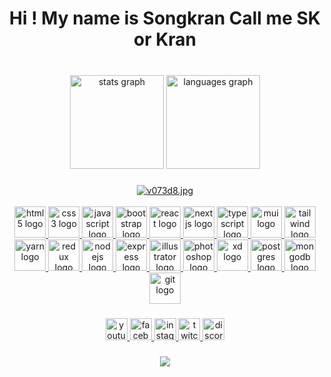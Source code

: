 <h1 align="center">Hi ! My name is Songkran Call me SK or Kran</h1>

###

<br clear="both">

<div align="center">
  <img src="https://github-readme-stats.vercel.app/api?hide_title=false&hide_rank=false&show_icons=true&include_all_commits=true&count_private=true&disable_animations=false&theme=darcula&locale=en&hide_border=false&username=sksongkran" height="150" alt="stats graph"  />
  <img src="https://github-readme-stats.vercel.app/api/top-langs?locale=en&hide_title=false&layout=compact&card_width=320&langs_count=5&theme=dracula&hide_border=true&username=sksongkran" height="150" alt="languages graph"  />
</div>

###
<div align="center">
  <a href="https://www.picz.in.th/image/v073d8"><img src="https://sv1.picz.in.th/images/2022/10/19/v073d8.md.jpg" alt="v073d8.jpg" border="0" /></a>
</div>
<br/>
<div align="center">
  <a href="https://www.w3schools.com/html/default.asp">
  <img src="https://cdn.jsdelivr.net/gh/devicons/devicon/icons/html5/html5-original.svg" height="50" width="50" alt="html5 logo" />
  </a>
  <a href="https://www.w3schools.com/css/default.asp">
  <img src="https://cdn.jsdelivr.net/gh/devicons/devicon/icons/css3/css3-original.svg" height="50" width="50" alt="css3 logo"  />
  </a>
  <a href="https://www.javascript.com/">
  <img src="https://cdn.jsdelivr.net/gh/devicons/devicon/icons/javascript/javascript-original.svg" height="50" width="50" alt="javascript logo"  />
  </a>
  <a href="https://getbootstrap.com/">
  <img src="https://cdn.jsdelivr.net/gh/devicons/devicon/icons/bootstrap/bootstrap-original.svg" height="50" width="50" alt="bootstrap logo"  />
  </a>
  <a href="https://reactjs.org/">
  <img src="https://cdn.jsdelivr.net/gh/devicons/devicon/icons/react/react-original.svg" height="50" width="50" alt="react logo"  />
  </a>
  <a href="https://nextjs.org/">
  <img src="https://seeklogo.com/images/N/next-js-icon-logo-EE302D5DBD-seeklogo.com.png" height="50" width="50" alt="nextjs logo"  />
  </a>
  <a href="https://www.typescriptlang.org/">
  <img src="https://cdn.jsdelivr.net/gh/devicons/devicon/icons/typescript/typescript-original.svg" height="50" width="50" alt="typescript logo"  />
  </a>
  <a href="https://mui.com/">
  <img src="https://cdn.worldvectorlogo.com/logos/material-ui-1.svg" height="50" width="50" alt="mui logo"  />
  </a>
  <a href="https://tailwindcss.com/">
  <img src="https://cdn.worldvectorlogo.com/logos/tailwindcss.svg" height="50" width="50" alt="tailwind logo"  />
  </a>
  <a href="https://yarnpkg.com/">
  <img src="https://cdn.jsdelivr.net/gh/devicons/devicon/icons/yarn/yarn-original.svg" height="50" width="50" alt="yarn logo"  />
  </a>
  <a href="https://redux.js.org/">
  <img src="https://cdn.jsdelivr.net/gh/devicons/devicon/icons/redux/redux-original.svg" height="50" width="50" alt="redux logo"  />
  </a>
  <a href="https://nodejs.org/en/">
  <img src="https://www.vectorlogo.zone/logos/nodejs/nodejs-icon.svg" height="50" width="50" alt="nodejs logo"  />
  </a>
  <a href="https://expressjs.com/">
  <img src="https://assets.website-files.com/61ca3f775a79ec5f87fcf937/6202fcdee5ee8636a145a41b_1234.png" height="50" width="50" alt="express logo"  />
  </a>
  <a href="https://www.adobe.com/th_th/products/illustrator.html">
  <img src="https://cdn.worldvectorlogo.com/logos/adobe-illustrator-cc-icon.svg" height="50" width="50" alt="illustrator logo"  />
  </a>
  <a href="https://www.adobe.com/th_th/products/photoshop.html">
  <img src="https://cdn.worldvectorlogo.com/logos/adobe-photoshop-2.svg" height="50" width="50" alt="photoshop logo"  />
  </a>
  <a href="https://www.adobe.com/th_th/products/xd.html">
  <img src="https://cdn.worldvectorlogo.com/logos/adobe-xd-1.svg" height="50" width="50" alt="xd logo"  />
  </a>
  <a href="https://www.postgresql.org/">
  <img src="https://www.vectorlogo.zone/logos/postgresql/postgresql-icon.svg" height="50" width="50" alt="postgres logo"  />
  </a>
  <a href="https://www.mongodb.com/home">
  <img src="https://cdn.jsdelivr.net/gh/devicons/devicon/icons/mongodb/mongodb-original.svg" height="50" width="50" alt="mongodb logo"  />
  </a>
  <a href="https://git-scm.com/">
  <img src="https://cdn.jsdelivr.net/gh/devicons/devicon/icons/git/git-original.svg" height="50" width="50" alt="git logo"  />
  </a>
</div>

###

<div align="center">
  <a href="https://youtube.com/channel/UCE5XdeqvZMz02ztMpNJsLjQ" target="_blank">
    <img src="https://img.shields.io/static/v1?message=Youtube&logo=youtube&label=&color=FF0000&logoColor=white&labelColor=&style=for-the-badge" height="35" alt="youtube logo"  />
  </a>
  <a href="https://www.facebook.com/SONGKRANx" target="_blank">
    <img src="https://img.shields.io/static/v1?message=Facebook&logo=facebook&label=&color=1877F2&logoColor=white&labelColor=&style=for-the-badge" height="35" alt="facebook logo"  />
  </a>
  <a href="https://www.instagram.com/sk_songkrann/" target="_blank">
    <img src="https://img.shields.io/static/v1?message=Instagram&logo=instagram&label=&color=E4405F&logoColor=white&labelColor=&style=for-the-badge" height="35" alt="instagram logo"  />
  </a>
  <a href="https://www.twitch.tv/songkranx" target="_blank">
    <img src="https://img.shields.io/static/v1?message=Twitch&logo=twitch&label=&color=9146FF&logoColor=white&labelColor=&style=for-the-badge" height="35" alt="twitch logo"  />
  </a>
  <img src="https://img.shields.io/static/v1?message=Discord&logo=discord&label=&color=7289DA&logoColor=white&labelColor=&style=for-the-badge" height="35" alt="discord logo"  />
</div>

###

<div align="center">
  <img src="https://profile-counter.glitch.me/sksongkran/count.svg?"  />
</div>

###
